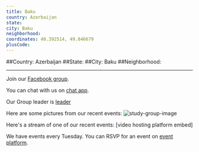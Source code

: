 ```yaml
---
title: Baku
country: Azerbaijan
state: 
city: Baku
neighborhood: 
coordinates: 40.392514, 49.846679
plusCode:
---
```


##Country: Azerbaijan
##State: 
##City: Baku
##Neighborhood: 
*****
Join our [Facebook group](https://www.facebook.com/groups/free.code.camp.baku).

You can chat with us on [chat app]().

Our Group leader is [leader]()

Here are some pictures from our recent events:
![study-group-image]()

Here's a stream of one of our recent events:
[video hosting platform embed]

We have events every Tuesday. You can RSVP for an event on [event platform]().
